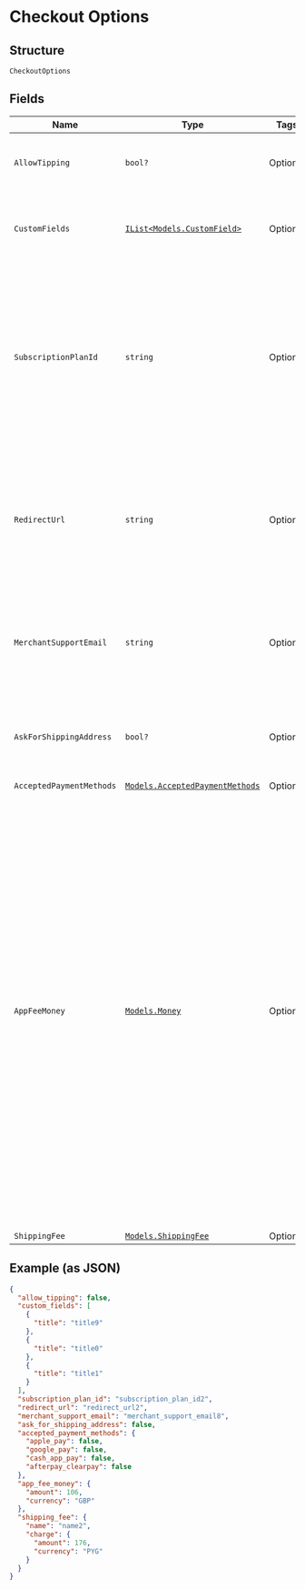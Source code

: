 
# Checkout Options

## Structure

`CheckoutOptions`

## Fields

| Name | Type | Tags | Description |
|  --- | --- | --- | --- |
| `AllowTipping` | `bool?` | Optional | Indicates whether the payment allows tipping. |
| `CustomFields` | [`IList<Models.CustomField>`](../../doc/models/custom-field.md) | Optional | The custom fields requesting information from the buyer. |
| `SubscriptionPlanId` | `string` | Optional | The ID of the subscription plan for the buyer to pay and subscribe.<br>For more information, see [Subscription Plan Checkout](https://developer.squareup.com/docs/checkout-api/subscription-plan-checkout).<br>**Constraints**: *Maximum Length*: `255` |
| `RedirectUrl` | `string` | Optional | The confirmation page URL to redirect the buyer to after Square processes the payment.<br>**Constraints**: *Maximum Length*: `2048` |
| `MerchantSupportEmail` | `string` | Optional | The email address that buyers can use to contact the seller.<br>**Constraints**: *Maximum Length*: `256` |
| `AskForShippingAddress` | `bool?` | Optional | Indicates whether to include the address fields in the payment form. |
| `AcceptedPaymentMethods` | [`Models.AcceptedPaymentMethods`](../../doc/models/accepted-payment-methods.md) | Optional | - |
| `AppFeeMoney` | [`Models.Money`](../../doc/models/money.md) | Optional | Represents an amount of money. `Money` fields can be signed or unsigned.<br>Fields that do not explicitly define whether they are signed or unsigned are<br>considered unsigned and can only hold positive amounts. For signed fields, the<br>sign of the value indicates the purpose of the money transfer. See<br>[Working with Monetary Amounts](https://developer.squareup.com/docs/build-basics/working-with-monetary-amounts)<br>for more information. |
| `ShippingFee` | [`Models.ShippingFee`](../../doc/models/shipping-fee.md) | Optional | - |

## Example (as JSON)

```json
{
  "allow_tipping": false,
  "custom_fields": [
    {
      "title": "title9"
    },
    {
      "title": "title0"
    },
    {
      "title": "title1"
    }
  ],
  "subscription_plan_id": "subscription_plan_id2",
  "redirect_url": "redirect_url2",
  "merchant_support_email": "merchant_support_email8",
  "ask_for_shipping_address": false,
  "accepted_payment_methods": {
    "apple_pay": false,
    "google_pay": false,
    "cash_app_pay": false,
    "afterpay_clearpay": false
  },
  "app_fee_money": {
    "amount": 106,
    "currency": "GBP"
  },
  "shipping_fee": {
    "name": "name2",
    "charge": {
      "amount": 176,
      "currency": "PYG"
    }
  }
}
```

